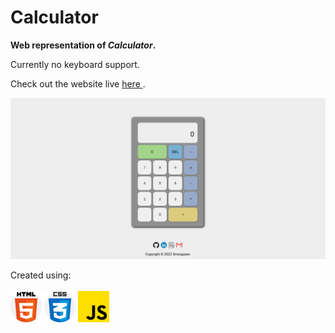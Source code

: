 # Calculator

<strong> Web representation of <em> Calculator</em>.</strong>

Currently no keyboard support.

Check out the website live <a href="https://smorgasen.github.io/calculator/" target="_blank"> here </a>.


<img src="images/calculator.png" alt="Website layout">


Created using: <br><br>
<img src="images/html-5.png" alt="HTML5 logo" width="50">
<img src="images/css.png" alt="CCS3 logo" width="50">
<img src="images/js.png" alt="Javasctipt logo" width="50">


